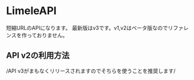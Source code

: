 # LimeleAPI
短縮URLのAPIになります。
最新版はv3です。v1,v2はベータ版なのでリファレンスを作っておりません。
## API v2の利用方法
/API v3がまもなくリリースされますのでそちらを使うことを推奨します/

